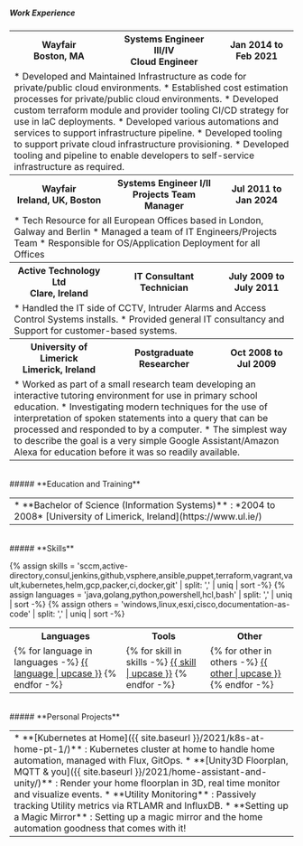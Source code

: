 ##### **Work Experience**

<table>
<tr>
<th>Wayfair<br>Boston, MA</th>
<th>Systems Engineer III/IV<br>Cloud Engineer</th>
<th>Jan 2014 to Feb 2021</th>
</tr>
<tr><td colspan="3">
* Developed and Maintained Infrastructure as code for private/public cloud environments.
* Established cost estimation processes for private/public cloud environments.
* Developed custom terraform module and provider tooling CI/CD strategy for use in IaC deployments.
* Developed various automations and services to support infrastructure pipeline.
* Developed tooling to support private cloud infrastructure provisioning.
* Developed tooling and pipeline to enable developers to self-service infrastructure as required.
</td></tr>

<tr>
<th>Wayfair<br>Ireland, UK, Boston</th>
<th>Systems Engineer I/II<br>Projects Team Manager</th>
<th>Jul 2011 to Jan 2024</th>
</tr>
<tr><td colspan="3">
* Tech Resource for all European Offices based in London, Galway and Berlin
* Managed a team of IT Engineers/Projects Team
* Responsible for OS/Application Deployment for all Offices 
</td></tr>

<tr>
<th>Active Technology Ltd<br>Clare, Ireland</th>
<th>IT Consultant<br>Technician</th>
<th>July 2009 to July 2011</th>
</tr>
<tr><td colspan="3">
* Handled the IT side of CCTV, Intruder Alarms and Access Control Systems installs.
* Provided general IT consultancy and Support for customer-based systems.
</td></tr>

<tr>
<th>University of Limerick<br>Limerick, Ireland</th>
<th>Postgraduate Researcher</th>
<th>Oct 2008 to Jul 2009</th>
</tr>
<tr><td colspan="3">
* Worked as part of a small research team developing an interactive tutoring environment for use in primary school education.
* Investigating modern techniques for the use of interpretation of spoken statements into a query that can be processed and responded to by a computer.  
* The simplest way to describe the goal is a very simple Google Assistant/Amazon Alexa for education before it was so readily available.
</td></tr>
</table>

<br>
##### **Education and Training**

<table>
<tr><td>
* **Bachelor of Science (Information Systems)** : *2004 to 2008*
	[University of Limerick, Ireland](https://www.ul.ie/)
</td></tr>
</table>

<br>
##### **Skills**

{% assign skills    = 'sccm,active-directory,consul,jenkins,github,vsphere,ansible,puppet,terraform,vagrant,vault,kubernetes,helm,gcp,packer,ci,docker,git' | split: ',' | uniq | sort -%}
{% assign languages = 'java,golang,python,powershell,hcl,bash' | split: ',' | uniq | sort -%}
{% assign others    = 'windows,linux,esxi,cisco,documentation-as-code' | split: ',' | uniq | sort -%}

<table>
<tr>
<th>Languages</th>
<th>Tools</th>
<th>Other</th>
</tr>
<tr>
<td>
<div class="language-small">
  {% for language in languages -%}
    <a href="{{ site.baseurl }}/tags/#{{ language }}">{{ language | upcase }}</a>
  {% endfor -%}
  <br>
</div>
</td>
<td>
<div style="display: inline" class="tool-small">
  {% for skill in skills -%}
    <a href="{{ site.baseurl }}/tags/#{{ skill }}">{{ skill | upcase }}</a>
  {% endfor -%}
  <br>
</div>
</td>
<td>
<div style="display: inline" class="tags-small">
  {% for other in others -%}
    <a href="{{ site.baseurl }}/tags/#{{ other }}">{{ other | upcase }}</a>
  {% endfor -%}
  <br>
</div>
</td>
</tr>
</table>

<br>
##### **Personal Projects**

<table>
<tr><td>
* **[Kubernetes at Home]({{ site.baseurl }}/2021/k8s-at-home-pt-1/)** : Kubernetes cluster at home to handle home automation, managed with Flux, GitOps.
* **[Unity3D Floorplan, MQTT & you]({{ site.baseurl }}/2021/home-assistant-and-unity/)** : Render your home floorplan in 3D, real time monitor and visualize events.
* **Utility Monitoring** : Passively tracking Utility metrics via RTLAMR and InfluxDB.
* **Setting up a Magic Mirror** : Setting up a magic mirror and the home automation goodness that comes with it!
</td></tr>
</table>